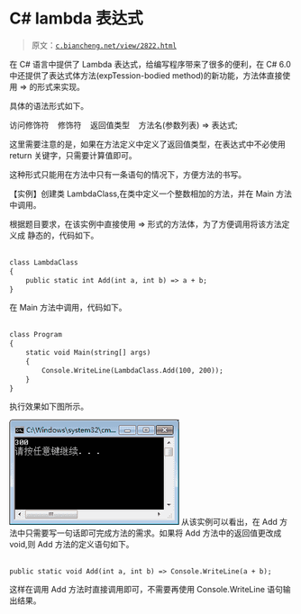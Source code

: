 # C# lambda 表达式

> 原文：[`c.biancheng.net/view/2822.html`](http://c.biancheng.net/view/2822.html)

在 C# 语言中提供了 Lambda 表达式，给编写程序带来了很多的便利，在 C# 6.0 中还提供了表达式体方法(expTession-bodied method)的新功能，方法体直接使用 => 的形式来实现。

具体的语法形式如下。

访问修饰符    修饰符    返回值类型    方法名(参数列表) => 表达式;

这里需要注意的是，如果在方法定义中定义了返回值类型，在表达式中不必使用 return 关键字，只需要计算值即可。

这种形式只能用在方法中只有一条语句的情况下，方便方法的书写。

【实例】创建类 LambdaClass,在类中定义一个整数相加的方法，并在 Main 方法中调用。

根据题目要求，在该实例中直接使用 => 形式的方法体，为了方便调用将该方法定义成 静态的，代码如下。

```

class LambdaClass
{
    public static int Add(int a, int b) => a + b;
}
```

在 Main 方法中调用，代码如下。

```

class Program
{
    static void Main(string[] args)
    {
        Console.WriteLine(LambdaClass.Add(100, 200));
    }
}
```

执行效果如下图所示。

![使用表达式体方法](img/79151f77d9f872573562c5fb87ac782c.png)
从该实例可以看出，在 Add 方法中只需要写一句话即可完成方法的需求。如果将 Add 方法中的返回值更改成 void,则 Add 方法的定义语句如下。

```

public static void Add(int a, int b) => Console.WriteLine(a + b);
```

这样在调用 Add 方法时直接调用即可，不需要再使用 Console.WriteLine 语句输出结果。